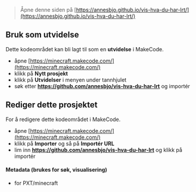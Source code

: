 
> Åpne denne siden på [https://annesbjo.github.io/vis-hva-du-har-lrt/](https://annesbjo.github.io/vis-hva-du-har-lrt/)

## Bruk som utvidelse

Dette kodeområdet kan bli lagt til som en **utvidelse** i MakeCode.

* åpne [https://minecraft.makecode.com/](https://minecraft.makecode.com/)
* klikk på **Nytt prosjekt**
* klikk på **Utvidelser** i menyen under tannhjulet
* søk etter **https://github.com/annesbjo/vis-hva-du-har-lrt** og importér

## Rediger dette prosjektet

For å redigere dette kodeområdet i MakeCode.

* åpne [https://minecraft.makecode.com/](https://minecraft.makecode.com/)
* klikk på **Importer** og så på **Importér URL**
* lim inn **https://github.com/annesbjo/vis-hva-du-har-lrt** og klikk på importér

#### Metadata (brukes for søk, visualisering)

* for PXT/minecraft
<script src="https://makecode.com/gh-pages-embed.js"></script><script>makeCodeRender("{{ site.makecode.home_url }}", "{{ site.github.owner_name }}/{{ site.github.repository_name }}");</script>
